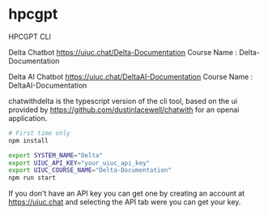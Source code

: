 # hpcgpt
HPCGPT CLI

Delta Chatbot
https://uiuc.chat/Delta-Documentation
Course Name : Delta-Documentation

Delta AI Chatbot 
https://uiuc.chat/DeltaAI-Documentation
Course Name : DeltaAI-Documentation

chatwithdelta is the typescript version of the cli tool, based on the ui provided by https://github.com/dustinlacewell/chatwith for an openai application. 

```bash
# First time only
npm install 
```

```bash
export SYSTEM_NAME="Delta"
export UIUC_API_KEY="your_uiuc_api_key"
export UIUC_COURSE_NAME="Delta-Documentation"
npm run start
```

If you don't have an API key you can get one by creating an account at https://uiuc.chat and selecting the API tab were you can get your key. 